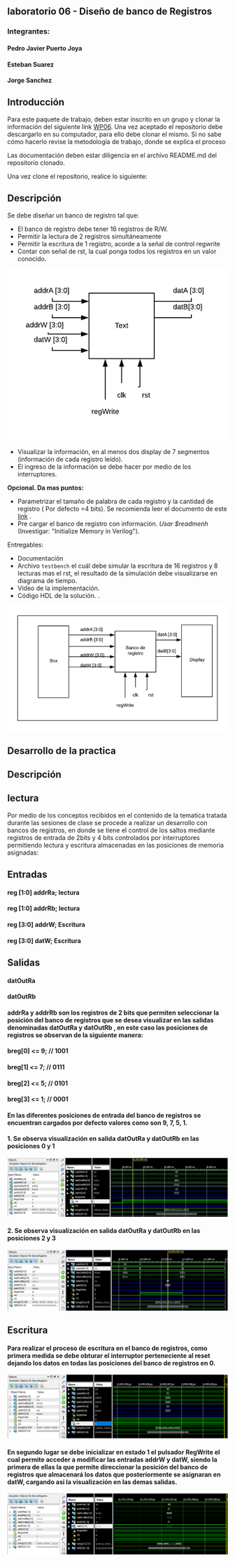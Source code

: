 ## laboratorio 06 - Diseño de banco de Registros

### Integrantes:

#### Pedro Javier Puerto Joya
#### Esteban Suarez
#### Jorge Sanchez

## Introducción

Para este paquete de trabajo, deben estar inscrito en un grupo y clonar la información del siguiente link [WP06](https://classroom.github.com/g/XHLhUCe3). Una vez aceptado el repositorio debe descargarlo en su computador, para ello debe clonar el mismo. Si no sabe cómo hacerlo revise la metodología de trabajo, donde se explica el proceso

Las documentación deben estar diligencia en el archivo README.md del repositorio clonado.

Una vez clone el repositorio, realice lo siguiente:

## Descripción 
Se debe diseñar un banco de registro tal que:

* El banco de registro debe tener 16 registros de R/W.
* Permitir la lectura de 2 registros  simultáneamente 
* Permitir la escritura  de 1 registro, acorde a la señal de control regwrite
* Contar con señal de rst, la cual  ponga  todos los registros en un valor conocido.

![cn](https://github.com/Fabeltranm/SPARTAN6-ATMEGA-MAX5864/blob/master/lab/lab07-BancosRgistro/doc/caja%20negra.png)

* Visualizar la información, en al menos dos display de 7 segmentos (información de cada registro leído).
* El ingreso de la información se debe hacer por medio de los interruptores.


**Opcional. Da mas puntos:**
* Parametrizar el tamaño de palabra de cada registro  y la cantidad de registro ( Por defecto =4 bits). Se recomienda leer el documento de este [link](https://ocw.mit.edu/courses/electrical-engineering-and-computer-science/6-884-complex-digital-systems-spring-2005/related-resources/parameter_models.pdf) .
* Pre cargar el banco de registro con información.  _Usar $readmenh_  (Investigar: "Initialize Memory in Verilog").

Entregables:

* Documentación
* Archivo `testbench` el cuál debe simular la escritura de 16 registros y 8 lecturas mas el rst, el resultado de la simulación debe visualizarse en diagrama de tiempo.
* Vídeo de la implementación.
* Código HDL de la solución.
.

 ![caja](https://github.com/Fabeltranm/SPARTAN6-ATMEGA-MAX5864/blob/master/lab/lab07-BancosRgistro/doc/banco%20registro.png)


## Desarrollo de la practica

## Descripción
## lectura
Por medio de los conceptos recibidos en el contenido de la tematica tratada durante las sesiones de clase se procede a realizar un desarrollo con bancos de registros, en donde se tiene el control de los saltos mediante registros de entrada de 2bits y 4 bits controlados por interruptores permitiendo lectura y escritura almacenadas en las posiciones de memoria asignadas:
## Entradas 
####	reg [1:0] addrRa; lectura
####    reg [1:0] addrRb; lectura
####	reg [3:0] addrW;  Escritura
####	reg [3:0] datW;   Escritura
## Salidas
#### datOutRa
#### datOutRb

#### addrRa y addrRb son los registros de 2 bits que permiten seleccionar la posición del banco de registros que se desea visualizar en las salidas denominadas datOutRa y datOutRb  , en este caso las posiciones de registros se observan de la siguiente manera:

#### breg[0] <= 9;  //  1001 
#### breg[1] <= 7;  //  0111
#### breg[2] <= 5;  //  0101
#### breg[3] <= 1;  //  0001
		
#### En las diferentes posiciones de entrada del banco de registros se encuentran cargados por defecto valores como son 9, 7, 5, 1.

#### 1. Se observa visualización en salida datOutRa y datOutRb en las posiciones 0 y 1
![sim](https://github.com/ELINGAP-7545/lab06-lab05-grupo-11/blob/master/simulacionn.PNG)
 
#### 2. Se observa visualización en salida datOutRa y datOutRb en las posiciones 2 y 3
![simm](https://github.com/ELINGAP-7545/lab06-lab05-grupo-11/blob/master/simulacion.PNG)

## Escritura 

#### Para realizar el proceso de escritura en el banco de registros, como primera medida se debe obturar el interruptor perteneciente al reset dejando los datos en todas las posiciones del banco de registros en 0.
![reset](https://github.com/ELINGAP-7545/lab06-lab05-grupo-11/blob/master/reset.PNG)

#### En segundo lugar se debe inicializar en estado 1 el pulsador RegWrite el cual permite acceder a modificar las entradas addrW y datW, siendo la primera de ellas la que permite direccionar la posición del banco de registros que almacenará los datos que posteriormente se asignaran en datW, cargando asi la visualización en las demas salidas.  
![escritura](https://github.com/ELINGAP-7545/lab06-lab05-grupo-11/blob/master/escritura.PNG)
